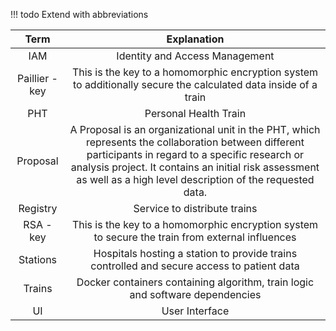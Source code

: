 
!!! todo
    Extend with abbreviations

|      Term      |                                                                                                                                Explanation                                                                                                                                 |
|:--------------:|:--------------------------------------------------------------------------------------------------------------------------------------------------------------------------------------------------------------------------------------------------------------------------:|
|      IAM       |                                                                                                                       Identity and Access Management                                                                                                                       |
| Paillier - key |                                                                              This is the key to a homomorphic encryption system to additionally secure the calculated data inside of a train                                                                               |
|      PHT       |                                                                                                                           Personal Health Train                                                                                                                            |
|    Proposal    | A Proposal is an organizational unit in the PHT, which represents the collaboration between different participants in regard to a specific research or analysis project. It contains an initial risk assessment as well as a high level description of the requested data. |
|    Registry    |                                                                                                                        Service to distribute trains                                                                                                                        |
|   RSA - key    |                                                                                      This is the key to a homomorphic encryption system to secure the train from external influences                                                                                       |
|    Stations    |                                                                                         Hospitals hosting a station to provide trains controlled and secure access to patient data                                                                                         |
|     Trains     |                                                                                               Docker containers containing algorithm, train logic and software dependencies                                                                                                |
|       UI       |                                                                                                                               User Interface                                                                                                                               |


